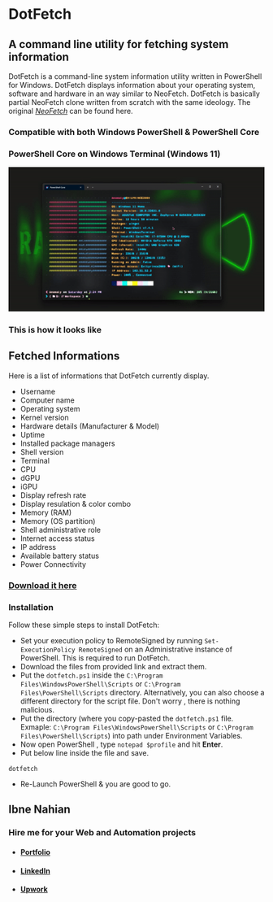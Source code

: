 # DotFetch

## A command line utility for fetching system information

DotFetch is a command-line system information utility written in PowerShell for Windows. DotFetch displays information about your operating system, software and hardware in an way similar to NeoFetch. DotFetch is basically partial NeoFetch clone written from scratch with the same ideology. The original _[NeoFetch](https://github.com/dylanaraps/neofetch)_ can be found here.

### Compatible with both Windows PowerShell & PowerShell Core

### PowerShell Core on Windows Terminal (Windows 11)

![DotFetch Core Win XI](https://github.com/anomaly2009/DotFetch/blob/main/Images/win-teriminal-win-xi-pwsh.gif)

### This is how it looks like

## Fetched Informations

Here is a list of informations that DotFetch currently display.

- Username
- Computer name
- Operating system
- Kernel version
- Hardware details (Manufacturer & Model)
- Uptime
- Installed package managers
- Shell version
- Terminal
- CPU
- dGPU 
- iGPU 
- Display refresh rate
- Display resulation & color combo
- Memory (RAM)
- Memory (OS partition)
- Shell administrative role
- Internet access status
- IP address
- Available battery status
- Power Connectivity

### [Download it here](https://github.com/anomaly2009/DotFetch/blob/main/dotfetch.ps1) 

### Installation

Follow these simple steps to install DotFetch:

- Set your execution policy to RemoteSigned by running `Set-ExecutionPolicy RemoteSigned` on an Administrative instance of PowerShell. This is required to run DotFetch.
- Download the files from provided link and extract them.
- Put the `dotfetch.ps1` inside the `C:\Program Files\WindowsPowerShell\Scripts` or `C:\Program Files\PowerShell\Scripts` directory. Alternatively, you can also choose a different directory for the script file. Don't worry , there is nothing malicious.
- Put the directory (where you copy-pasted the `dotfetch.ps1` file. Exmaple: `C:\Program Files\WindowsPowerShell\Scripts` or `C:\Program Files\PowerShell\Scripts`) into path under Environment Variables.
- Now open PowerShell , type `notepad $profile` and hit **Enter**.
- Put below line inside the file and save.

```
dotfetch
```

- Re-Launch PowerShell & you are good to go.

## Ibne Nahian

### Hire me for your Web and Automation projects

- #### [Portfolio](https://evilprince2009.netlify.app/)
- #### [LinkedIn](https://www.linkedin.com/in/nahiandev/)
- #### [Upwork](https://www.upwork.com/freelancers/~01ded0be5baccfa296)
